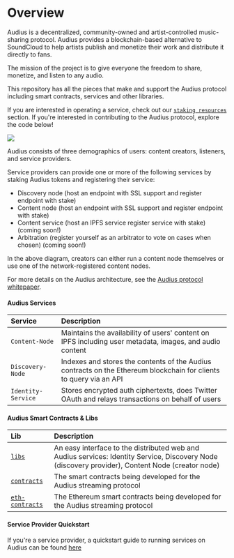 # Overview

Audius is a decentralized, community-owned and artist-controlled music-sharing protocol. Audius provides a blockchain-based alternative to SoundCloud to help artists publish and monetize their work and distribute it directly to fans.

The mission of the project is to give everyone the freedom to share, monetize, and listen to any audio.

This repository has all the pieces that make and support the Audius protocol including smart contracts, services and other libraries.

If you are interested in operating a service, check out our [`staking resources`](https://github.com/AudiusProject/audius-protocol/wiki/Staking-Resources) section. If you're interested in contributing to the Audius protocol, explore the code below!

![](/img/architecture.png)

Audius consists of three demographics of users: content creators, listeners, and service providers.

Service providers can provide one or more of the following services by staking Audius tokens and registering their service:

* Discovery node \(host an endpoint with SSL support and register endpoint with stake\)
* Content node \(host an endpoint with SSL support and register endpoint with stake\)
* Content service \(host an IPFS service register service with stake\) \(coming soon!\)
* Arbitration \(register yourself as an arbitrator to vote on cases when chosen\) \(coming soon!\)

In the above diagram, creators can either run a content node themselves or use one of the network-registered content nodes.

For more details on the Audius architecture, see the [Audius protocol whitepaper](https://whitepaper.audius.co/).

#### Audius Services

| Service            | Description                                                                                                        |
|:------------------ |:------------------------------------------------------------------------------------------------------------------ |
| `Content-Node`     | Maintains the availability of users' content on IPFS including user metadata, images, and audio content            |
| `Discovery-Node`   | Indexes and stores the contents of the Audius contracts on the Ethereum blockchain for clients to query via an API |
| `Identity-Service` | Stores encrypted auth ciphertexts, does Twitter OAuth and relays transactions on behalf of users                   |

#### Audius Smart Contracts & Libs

| Lib                                                                                           | Description                                                                                                                                              |
|:--------------------------------------------------------------------------------------------- |:-------------------------------------------------------------------------------------------------------------------------------------------------------- |
| [`libs`](https://github.com/AudiusProject/audius-protocol/tree/master/libs)                   | An easy interface to the distributed web and Audius services: Identity Service, Discovery Node \(discovery provider\), Content Node \(creator node\) |
| [`contracts`](https://github.com/AudiusProject/audius-protocol/tree/master/contracts)         | The smart contracts being developed for the Audius streaming protocol                                                                                    |
| [`eth-contracts`](https://github.com/AudiusProject/audius-protocol/tree/master/eth-contracts) | The Ethereum smart contracts being developed for the Audius streaming protocol                                                                           |

#### Service Provider Quickstart

If you're a service provider, a quickstart guide to running services on Audius can be found [here](https://github.com/AudiusProject/audius-protocol/wiki/Staking-Resources)
